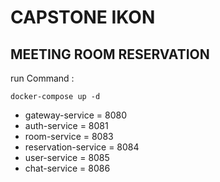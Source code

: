 # CAPSTONE IKON
## MEETING ROOM RESERVATION

run Command : 
```shell
docker-compose up -d
```

- gateway-service = 8080
- auth-service = 8081
- room-service = 8083
- reservation-service = 8084
- user-service = 8085
- chat-service = 8086